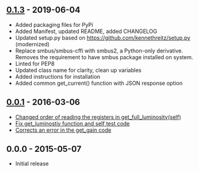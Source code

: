 <a name="0.1.3"></a>
## [0.1.3] - 2019-06-04
- Added packaging files for PyPi
- Added Manifest, updated README, added CHANGELOG
- Updated setup.py based on https://github.com/kennethreitz/setup.py (modernized)
- Replace smbus/smbus-cffi with smbus2, a Python-only derivative. Removes the requirement to have smbus package installed on system.
- Linted for PEP8
- Updated class name for clarity, clean up variables
- Added instructions for installation
- Added common get_current() function with JSON response option

<a name="0.0.1"></a>
## [0.0.1] - 2016-03-06
- [Changed order of reading the registers in get_full_luminosity(self)](https://github.com/maxlklaxl/python-tsl2591/pull/6)
- [Fix get_luminostiy function and self test code](https://github.com/maxlklaxl/python-tsl2591/pull/4)
- [Corrects an error in the get_gain code](https://github.com/maxlklaxl/python-tsl2591/pull/3)

<a name="0.0.0"></a>
## 0.0.0 - 2015-05-07
- Initial release

[Unreleased]: https://github.com/maxlklaxl/python-tsl2591/compare/0.1.3...HEAD
[0.1.3]: https://github.com/maxlklaxl/python-tsl2591/compare/0.0.1...0.1.3
[0.0.1]: https://github.com/maxlklaxl/python-tsl2591/compare/0.0.0...0.0.1
